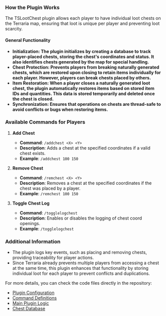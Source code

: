 ### How the Plugin Works

The TSLootChest plugin allows each player to have individual loot chests on the Terraria map, ensuring that loot is unique per player and preventing loot scarcity.

#### General Functionality
- **Initialization: The plugin initializes by creating a database to track player-placed chests, storing the chest's coordinates and status. It also identifies chests generated by the map for special handling.**
- **Chest Protection: Prevents players from breaking naturally generated chests, which are restored upon closing to retain items individually for each player. However, players can break chests placed by others.**
- **Item Restoration: When a player closes a naturally generated loot chest, the plugin automatically restores items based on stored item IDs and quantities. This data is stored temporarily and deleted once the chest is closed.**
- **Synchronization: Ensures that operations on chests are thread-safe to avoid conflicts or bugs when restoring items.**

### Available Commands for Players

1. **Add Chest**
   - **Command**: `/addchest <X> <Y>`
   - **Description**: Adds a chest at the specified coordinates if a valid chest exists.
   - **Example**: `/addchest 100 150`

2. **Remove Chest**
   - **Command**: `/remchest <X> <Y>`
   - **Description**: Removes a chest at the specified coordinates if the chest was placed by a player.
   - **Example**: `/remchest 100 150`

3. **Toggle Chest Log**
   - **Command**: `/togglelogchest`
   - **Description**: Enables or disables the logging of chest coord openings.
   - **Example**: `/togglelogchest`

### Additional Information

- The plugin logs key events, such as placing and removing chests, providing traceability for player actions.
- Since Terraria already prevents multiple players from accessing a chest at the same time, this plugin enhances that functionality by storing individual loot for each player to prevent conflicts and duplications.

For more details, you can check the code files directly in the repository:
- [Plugin Configuration](https://github.com/matheus-fsc/TSLootChest/blob/main/LootChest/Logicas/Config.cs)
- [Command Definitions](https://github.com/matheus-fsc/TSLootChest/blob/main/LootChest/Logicas/Comandos.cs)
- [Main Plugin Logic](https://github.com/matheus-fsc/TSLootChest/blob/main/LootChest/Logicas/LootChest.cs)
- [Chest Database](https://github.com/matheus-fsc/TSLootChest/blob/main/LootChest/Logicas/ChestDatabase%20.cs)
